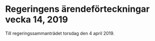 # Regeringens ärendeförteckningar vecka 14, 2019

Till regeringssammanträdet torsdag den 4 april 2019\.
